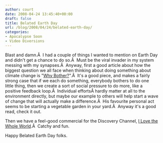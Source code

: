 ```yaml
---
author: court
date: 2008-04-24 13:45:40+00:00
draft: false
title: Belated Earth Day
url: /blog/2008/04/24/belated-earth-day/
categories:
- Apocalypse Soon
- Video Diversions
---
```


Blast and damn.Â  I had a couple of things I wanted to mention on Earth Day and didn't get a chance to do so.Â  Must be the viral invader in my system messing with my synapses.Â  Anyway, first a good article about how the biggest question we all face when thinking about doing something about climate change is "[Why Bother?](http://www.nytimes.com/2008/04/20/magazine/20wwln-lede-t.html?pagewanted=1&_r=1)".Â  It's a good piece, and makes a fairly strong case that if we each do something, everybody bothers to do one little thing, then we create a sort of social pressure to do more, like a positive feedback loop.Â  Individual effortsÂ hardly matter at all to the environment directly, but maybe our example to others will help start a wave of change that will actually make a difference.Â  His favourite personal act seems to be starting a vegetable garden in your yard.Â  Anyway it's a good read, check it out.

Then we have a feel-good commercial for the Discovery Channel, [I Love the Whole World](http://www.youtube.com/watch?v=V5BxymuiAxQ).Â  Catchy and fun.

Happy Belated Earth Day folks.
